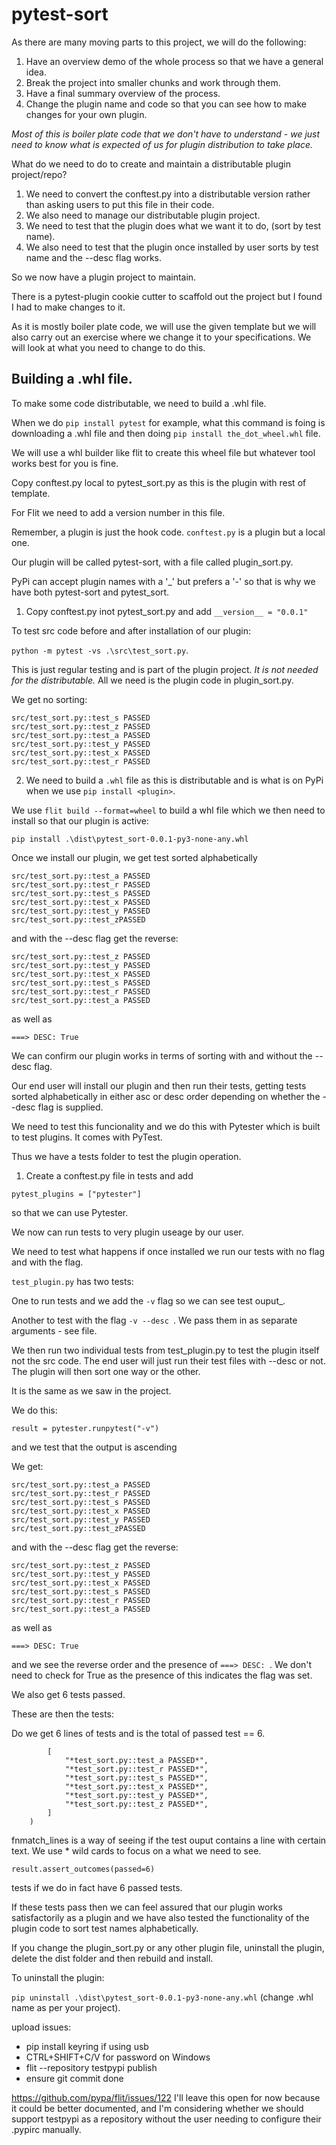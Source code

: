 # pytest-sort

As there are many moving parts to this project, we will do the following:

1. Have an overview demo of the whole process so that we have a general idea.
2. Break the project into smaller chunks and work through them.
3. Have a final summary overview of the process.
4. Change the plugin name and code so that you can see how to make changes for your own plugin.

  *Most of this is boiler plate code that we don't have to understand - we just need to know what is expected of us for plugin distribution to take place.*

What do we need to do to create and maintain a distributable plugin project/repo?

1. We need to convert the conftest.py into a distributable version rather than asking users to put this file in their code.
2. We also need to manage our distributable plugin project.
3. We need to test that the plugin does what we want it to do, (sort by test name).
4. We also need to test that the plugin once installed by user sorts by test name and the --desc flag works.

So we now have a plugin project to maintain.

There is a pytest-plugin cookie cutter to scaffold out the project but I found I had to make changes to it.

As it is mostly boiler plate code, we will use the given template but we will also carry out an exercise where we change it to your specifications. We will look at what you need to change to do this.

## Building a .whl file.

To make some code distributable, we need to build a .whl file.

When we do `pip install pytest` for example, what this command is foing is downloading a .whl file and then doing `pip install the_dot_wheel.whl` file.

We will use a whl builder like flit to create this wheel file but whatever tool works best for you is fine.

Copy conftest.py local to pytest_sort.py as this is the plugin with rest of template. 

For Flit we need to add a version number in this file.

Remember, a plugin is just the hook code. `conftest.py` is a plugin but a local one. 

Our plugin will be called pytest-sort, with a file called plugin_sort.py.

PyPi can accept plugin names with a '_' but prefers a '-' so that is why we have both pytest-sort and pytest_sort.

1. Copy conftest.py inot pytest_sort.py and add `__version__ = "0.0.1"`

To test src code before and after installation of our plugin:

`python -m pytest -vs .\src\test_sort.py`.

This is just regular testing and is part of the plugin project. *It is not needed for the distributable.* All we need is the plugin code in plugin_sort.py.

We get no sorting:
```
src/test_sort.py::test_s PASSED
src/test_sort.py::test_z PASSED
src/test_sort.py::test_a PASSED
src/test_sort.py::test_y PASSED
src/test_sort.py::test_x PASSED
src/test_sort.py::test_r PASSED
```
2. We need to build a `.whl` file as this is distributable and is what is on PyPi when we use `pip install <plugin>`.

We use `flit build --format=wheel` to build a whl file which we then need to install so that our plugin is active:

`pip install .\dist\pytest_sort-0.0.1-py3-none-any.whl` 

Once we install our plugin, we get test sorted alphabetically

```
src/test_sort.py::test_a PASSED
src/test_sort.py::test_r PASSED
src/test_sort.py::test_s PASSED
src/test_sort.py::test_x PASSED
src/test_sort.py::test_y PASSED
src/test_sort.py::test_zPASSED
```
and with the --desc flag get the reverse:

```
src/test_sort.py::test_z PASSED
src/test_sort.py::test_y PASSED
src/test_sort.py::test_x PASSED
src/test_sort.py::test_s PASSED
src/test_sort.py::test_r PASSED
src/test_sort.py::test_a PASSED
```
as well as 
```
===> DESC: True
```

We can confirm our plugin works in terms of sorting with and without the --desc flag.

Our end user will install our plugin and then run their tests, getting tests sorted alphabetically in either asc or desc order depending on whether the --desc flag is supplied.

We need to test this funcionality and we do this with Pytester which is built to test plugins. It comes with PyTest.

Thus we have a tests folder to test the plugin operation.

1. Create a conftest.py file in tests and add
```
pytest_plugins = ["pytester"]
```
so that we can use Pytester.

We now can run tests to very plugin useage by our user.

We need to test what happens if once installed we run our tests with no flag and with the flag.

`test_plugin.py` has two tests:

One to run tests and we add the `-v` flag so we can see test ouput_.

Another to test with the flag `-v --desc `. We pass them in as separate arguments - see file.

We then run two individual tests from test_plugin.py to test the plugin itself not the src code. The end user will just run their test files with --desc or not. The plugin will then sort one way or the other.

It is the same as we saw in the project.

We do this:
```
result = pytester.runpytest("-v")
```
and we test that the output is ascending

We get:

```
src/test_sort.py::test_a PASSED
src/test_sort.py::test_r PASSED
src/test_sort.py::test_s PASSED
src/test_sort.py::test_x PASSED
src/test_sort.py::test_y PASSED
src/test_sort.py::test_zPASSED
```
and with the --desc flag get the reverse:

```
src/test_sort.py::test_z PASSED
src/test_sort.py::test_y PASSED
src/test_sort.py::test_x PASSED
src/test_sort.py::test_s PASSED
src/test_sort.py::test_r PASSED
src/test_sort.py::test_a PASSED
```

as well as 
```
===> DESC: True
```
and we see the reverse order and the presence of `===> DESC: `. We don't need to check for True as the presence of this indicates the flag was set.

We also get 6 tests passed.

These are then the tests:

Do we get 6 lines of tests and is the total of passed test == 6.

```    result.stdout.fnmatch_lines(
        [
            "*test_sort.py::test_a PASSED*",
            "*test_sort.py::test_r PASSED*",
            "*test_sort.py::test_s PASSED*",
            "*test_sort.py::test_x PASSED*",
            "*test_sort.py::test_y PASSED*",
            "*test_sort.py::test_z PASSED*",
        ]
    )
```
fnmatch_lines is a way of seeing if the test ouput contains a line with certain text. We use * wild cards to focus on a what we need to see.

```
result.assert_outcomes(passed=6)
```
tests if we do in fact have 6 passed tests.

If these tests pass then we can feel assured that our plugin works satisfactorily as a plugin and we have also tested the functionality of the plugin code to sort test names alphabetically.

If you change the plugin_sort.py or any other plugin file, uninstall the plugin, delete the dist folder and then rebuild and install.

To uninstall the plugin:

`pip uninstall .\dist\pytest_sort-0.0.1-py3-none-any.whl` (change .whl name as per your project).

upload issues:

- pip install keyring if using usb
- CTRL+SHIFT+C/V for password on Windows
- flit --repository testpypi publish
- ensure git commit done

https://github.com/pypa/flit/issues/122
I'll leave this open for now because it could be better documented, and I'm considering whether we should support testpypi as a repository without the user needing to configure their .pypirc manually.